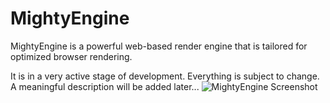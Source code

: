 # MightyEngine
MightyEngine is a powerful web-based render engine that is tailored for optimized browser rendering.

It is in a very active stage of development. Everything is subject to change. A meaningful description will be added later...
![MightyEngine Screenshot](https://i.ibb.co/jvyD5HG8/Screenshot-2025-03-12-at-9-37-24-PM-min.jpg)

